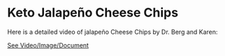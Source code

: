 # Keto Jalapeño Cheese Chips

Here is a detailed video of jalapeño Cheese Chips by Dr. Berg and Karen:

 [See Video/Image/Document](https://hls-player.drberg.com/asset?path=migrated-assets/jalape-cheese-chips)